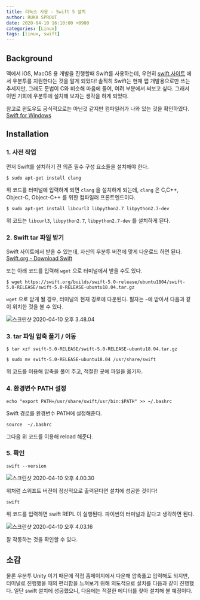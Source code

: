 ```yaml
---
title: 리눅스 사용 - Swift 5 설치
author: RUKA SPROUT
date: 2020-04-10 16:10:00 +0900
categories: [Linux]
tags: [linux, swift]
---
```


## Background
맥에서 iOS, MacOS 용 개발을 진행할때 Swift를 사용하는데, 우연히 [swift 사이트](https://swift.org/download/) 에서 우분투를 지원한다는 것을 알게 되었다! 솔직히 Swift는 현재 앱 개발용으로만 쓰는 추세지만, 그래도 문법이 C와 비슷해 마음에 들어, 여려 부분에서 써보고 싶다. 그래서 이번 기회에 우분투에 설치해 보자는 생각을 하게 되었다.

참고로 윈도우도 공식적으로는 아닌것 같지만 컴파일러가 나와 있는 것을 확인하였다.
[Swift for Windows](https://swiftforwindows.github.io/)

## Installation

### 1. 사전 작업
먼저 Swift를 설치하기 전 의존 필수 구성 요소들을 설치해야 한다.
```shell
$ sudo apt-get install clang
```
위 코드를 터미널에 입력하게 되면 `clang` 을 설치하게 되는데, `clang` 은 C,C++, Object-C, Object-C++ 를 위한 컴파일러 프론트엔드이다.

```shell
$ sudo apt-get install libcurl3 libpython2.7 libpython2.7-dev
```
위 코드는 `libcurl3`, `libpython2.7`, `libpython2.7-dev` 를 설치하게 된다.

### 2. Swift tar 파일 받기
Swift 사이트에서 받을 수 있는데, 자신의 우분투 버전에 맞게 다운로드 하면 된다.
[Swift.org - Download Swift](https://swift.org/download/)

또는 아래 코드를 입력해 `wget` 으로 터미널에서 받을 수도 있다.

```shell
$ wget https://swift.org/builds/swift-5.0-release/ubuntu1804/swift-5.0-RELEASE/swift-5.0-RELEASE-ubuntu18.04.tar.gz
```

`wget` 으로 받게 될 경우, 터미널의 현재 경로에 다운된다. 필자는 `~`에 받아서 다음과 같이 위치한 것을 볼 수 있다.

![스크린샷 2020-04-10 오후 3.48.04](https://i.imgur.com/fMxSueQ.png)

### 3. tar 파일 압축 풀기 / 이동

```shell
$ tar xzf swift-5.0-RELEASE/swift-5.0-RELEASE-ubuntu18.04.tar.gz
```

```shell
$ sudo mv swift-5.0-RELEASE-ubuntu18.04 /usr/share/swift
```

위 코드를 이용해 압축을 풀어 주고, 적절한 곳에 파일을 옮기자.

### 4. 환경변수 PATH 설정

```shell
echo "export PATH=/usr/share/swift/usr/bin:$PATH" >> ~/.bashrc
```
Swift 경로를 환경변수 PATH에 설정해준다.

```shell
source  ~/.bashrc
```

그다음 위 코드를 이용해 reload 해준다.

### 5. 확인

```shell
swift --version
```

![스크린샷 2020-04-10 오후 4.00.30](https://i.imgur.com/5MCIxqH.png)

위처럼 스위프트 버전이 정상적으로 출력된다면 설치에 성공한 것이다!

```shell
swift
```

위 코드를 입력하면 swift REPL 이 실행된다. 파이썬의 터미널과 같다고 생각하면 된다.

![스크린샷 2020-04-10 오후 4.03.16](https://i.imgur.com/WbYNJrj.png)

잘 작동하는 것을 확인할 수 있다.

## 소감
물론 우분투 Unity 이기 때문에 직접 홈페이지에서 다운해 압축풀고 입력해도 되지만, 터미널로 진행했을 때의 편리함을 느껴보기 위해 의도적으로 설치를 다음과 같이 진행했다. 일단 swift 설치에 성공했으니, 다음에는 적절한 에디터를 찾아 설치해 볼 예정이다.
